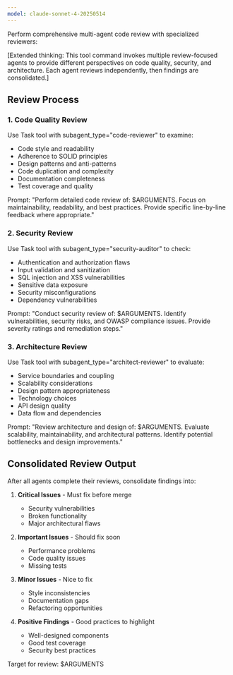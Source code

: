 ```yaml
---
model: claude-sonnet-4-20250514
---
```


Perform comprehensive multi-agent code review with specialized reviewers:

[Extended thinking: This tool command invokes multiple review-focused agents to provide different perspectives on code quality, security, and architecture. Each agent reviews independently, then findings are consolidated.]

## Review Process

### 1. Code Quality Review

Use Task tool with subagent_type="code-reviewer" to examine:

- Code style and readability
- Adherence to SOLID principles
- Design patterns and anti-patterns
- Code duplication and complexity
- Documentation completeness
- Test coverage and quality

Prompt: "Perform detailed code review of: $ARGUMENTS. Focus on maintainability, readability, and best practices. Provide specific line-by-line feedback where appropriate."

### 2. Security Review

Use Task tool with subagent_type="security-auditor" to check:

- Authentication and authorization flaws
- Input validation and sanitization
- SQL injection and XSS vulnerabilities
- Sensitive data exposure
- Security misconfigurations
- Dependency vulnerabilities

Prompt: "Conduct security review of: $ARGUMENTS. Identify vulnerabilities, security risks, and OWASP compliance issues. Provide severity ratings and remediation steps."

### 3. Architecture Review

Use Task tool with subagent_type="architect-reviewer" to evaluate:

- Service boundaries and coupling
- Scalability considerations
- Design pattern appropriateness
- Technology choices
- API design quality
- Data flow and dependencies

Prompt: "Review architecture and design of: $ARGUMENTS. Evaluate scalability, maintainability, and architectural patterns. Identify potential bottlenecks and design improvements."

## Consolidated Review Output

After all agents complete their reviews, consolidate findings into:

1. **Critical Issues** - Must fix before merge
   - Security vulnerabilities
   - Broken functionality
   - Major architectural flaws

2. **Important Issues** - Should fix soon
   - Performance problems
   - Code quality issues
   - Missing tests

3. **Minor Issues** - Nice to fix
   - Style inconsistencies
   - Documentation gaps
   - Refactoring opportunities

4. **Positive Findings** - Good practices to highlight
   - Well-designed components
   - Good test coverage
   - Security best practices

Target for review: $ARGUMENTS
